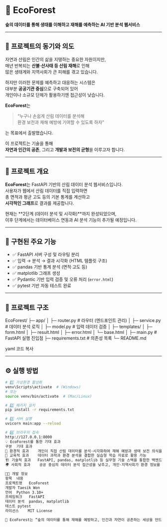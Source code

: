 # 🌲 EcoForest  
**숲의 데이터를 통해 생태를 이해하고 재해를 예측하는 AI 기반 분석 웹서비스**

---

## 🌿 프로젝트의 동기와 의도  

자연과 산림은 인간의 삶을 지탱하는 중요한 자원이지만,  
매년 반복되는 **산불·산사태 등 산림 재해**로 인해  
많은 생태계와 지역사회가 큰 피해를 겪고 있습니다.  

하지만 이러한 문제를 예측하고 대응하는 시스템은  
대부분 **공공기관 중심**으로 구축되어 있어  
개인이나 소규모 단체가 활용하기엔 접근성이 낮습니다.  

**EcoForest**는  

> “누구나 손쉽게 산림 데이터를 분석해  
> 환경 보전과 재해 예방에 기여할 수 있도록 하자”  

는 목표에서 출발했습니다.  

이 프로젝트는 기술을 통해  
**자연과 인간의 공존**, 그리고 **개발과 보전의 균형**을 이루고자 합니다.  

---

## 📘 프로젝트 개요  

**EcoForest**는 FastAPI 기반의 산림 데이터 분석 웹서비스입니다.  
사용자가 웹에서 산림 데이터를 직접 입력하면  
총 면적과 평균 고도 등의 기본 통계를 계산하고  
**시각적인 그래프**로 결과를 제공합니다.  

현재는 **2단계 (데이터 분석 및 시각화)**까지 완성되었으며,  
이후 단계에서는 데이터베이스 연동과 AI 분석 기능이 추가될 예정입니다.  

---

## 🚀 구현된 주요 기능  

- ✅ FastAPI 서버 구성 및 라우팅 분리  
- ✅ 입력 → 분석 → 결과 시각화 (HTML 템플릿 구조)  
- ✅ pandas 기반 통계 분석 (면적·고도 등)  
- ✅ matplotlib 그래프 생성  
- ✅ Pydantic 기반 입력 검증 및 오류 처리 (`error.html`)  
- ✅ pytest 기반 자동 테스트 완료  

---

## 📂 프로젝트 구조  

EcoForest/
├─ app/
│ ├─ router.py # 라우터 (엔드포인트 관리)
│ ├─ service.py # 데이터 분석 로직
│ ├─ model.py # 입력 데이터 검증
│
├─ templates/
│ ├─ form.html
│ ├─ result.html
│ ├─ error.html
│ └─ base.html
│
├─ main.py # FastAPI 실행 진입점
├─ requirements.txt # 의존성 목록
└─ README.md

yaml
코드 복사

---

## ⚙️ 실행 방법  

```bash
# 1️⃣ 가상환경 활성화
venv\Scripts\activate  # (Windows)
# 또는
source venv/bin/activate  # (Mac/Linux)

# 2️⃣ 패키지 설치
pip install -r requirements.txt

# 3️⃣ 서버 실행
uvicorn main:app --reload

# 4️⃣ 브라우저 접속
http://127.0.0.1:8000
💡 EcoForest를 통한 기대 효과
구분	기대 효과
🌳 환경적 효과	개인이 직접 산림 데이터를 분석·시각화하여 재해 예방과 생태 보전 의식을 확산시킴
🧠 교육적 효과	데이터 과학과 환경 분석을 결합한 실습형 학습 자료로 활용 가능
🏗️ 기술적 효과	FastAPI, pandas, matplotlib 등 실무형 기술 스택을 통합한 백엔드 분석 예시 제공
🌍 사회적 효과	공공 중심의 데이터 분석 접근성을 낮추고, 개인·지역사회가 환경 정보를 쉽게 활용할 수 있도록 함

👨‍💻 개발 정보
항목	내용
프로젝트명	EcoForest
개발자	Taesik Won
언어	Python 3.10+
프레임워크	FastAPI
데이터 분석	pandas, matplotlib
테스트	pytest
라이선스	MIT License

🌱 EcoForest는 “숲의 데이터를 통해 재해를 예방하고, 인간과 자연이 공존하는 세상을 만드는 프로젝트”입니다.